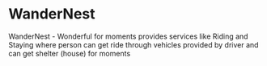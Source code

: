 # WanderNest
WanderNest - Wonderful for moments provides services like Riding and Staying where person can get ride through vehicles provided by driver and can get shelter (house) for moments
